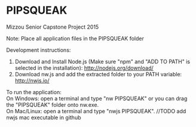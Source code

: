 # PIPSQUEAK  
Mizzou Senior Capstone Project 2015  
  
Note: Place all application files in the PIPSQUEAK folder  
  
Development instructions:  
1. Download and Install Node.js (Make sure "npm" and "ADD TO PATH" is selected in the installation): http://nodejs.org/download/  
2. Download nw.js and add the extracted folder to your PATH variable: http://nwjs.io/  
  
To run the application:  
On Windows: open a terminal and type "nw PIPSQUEAK" or you can drag the "PIPSQUEAK" folder onto nw.exe.  
On Mac/Linux: open a terminal and type "nwjs PIPSQUEAK". //TODO add nwjs mac executable in github  
